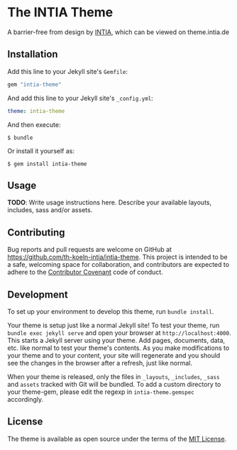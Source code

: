 # The INTIA Theme

A barrier-free from design by [INTIA](intia.de), which can be viewed on theme.intia.de

## Installation

Add this line to your Jekyll site's `Gemfile`:

```ruby
gem "intia-theme"
```

And add this line to your Jekyll site's `_config.yml`:

```yaml
theme: intia-theme
```

And then execute:

    $ bundle

Or install it yourself as:

    $ gem install intia-theme

## Usage

**TODO**: Write usage instructions here. Describe your available layouts, includes, sass and/or assets.

## Contributing

Bug reports and pull requests are welcome on GitHub at https://github.com/th-koeln-intia/intia-theme. This project is intended to be a safe, welcoming space for collaboration, and contributors are expected to adhere to the [Contributor Covenant](http://contributor-covenant.org) code of conduct.

## Development

To set up your environment to develop this theme, run `bundle install`.

Your theme is setup just like a normal Jekyll site! To test your theme, run `bundle exec jekyll serve` and open your browser at `http://localhost:4000`. This starts a Jekyll server using your theme. Add pages, documents, data, etc. like normal to test your theme's contents. As you make modifications to your theme and to your content, your site will regenerate and you should see the changes in the browser after a refresh, just like normal.

When your theme is released, only the files in `_layouts`, `_includes`, `_sass` and `assets` tracked with Git will be bundled.
To add a custom directory to your theme-gem, please edit the regexp in `intia-theme.gemspec` accordingly.

## License

The theme is available as open source under the terms of the [MIT License](https://opensource.org/licenses/MIT).
